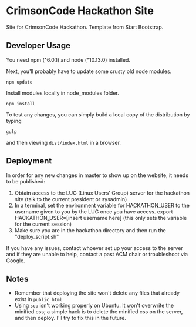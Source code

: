 # CrimsonCode Hackathon Site
Site for CrimsonCode Hackathon. Template from Start Bootstrap.

## Developer Usage
You need npm (^6.0.1) and node (^10.13.0) installed.

Next, you'll probably have to update some crusty old node modules.
```
npm update
```
Install modules locally in node_modules folder. 
```
npm install
```
To test any changes, you can simply build a local copy of the distribution by typing
```
gulp
```
and then viewing ```dist/index.html``` in a browser.

## Deployment
In order for any new changes in master to show up on the website, it needs to be published:
1. Obtain access to the LUG (Linux Users' Group) server for the hackathon site (talk to the current president or sysadmin)
2. In a terminal, set the environment variable for HACKATHON_USER to the username given to you by the LUG once you have access. 
   export HACKATHON_USER=[insert username here] (this only sets the variable for the current session)
3. Make sure you are in the hackathon directory and then run the "deploy_script.sh"

If you have any issues, contact whoever set up your access to the server and if they are unable to help, contact a past ACM chair or troubleshoot via Google.

## Notes
- Remember that deploying the site won't delete any files that already exist in ```public_html```
- Using ```scp``` isn't working properly on Ubuntu. It won't overwrite the minified css; a simple hack is to delete the minified css on the server, and then deploy. I'll try to fix this in the future.